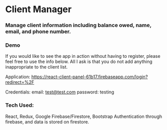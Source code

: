# Client Manager
### Manage client information including balance owed, name, email, and phone number. 
### Demo
If you would like to see the app in action without having to register, please feel free to use the info below. All I ask is that you do not add anything inappropriate to the client list.

Application:
https://react-client-panel-61b17.firebaseapp.com/login?redirect=%2F

Credentials:
email: test@test.com
password: testing

### Tech Used:
React, Redux, Google Firebase/Firestore, Bootstrap
Authentication through firebase, and data is stored on firestore.


